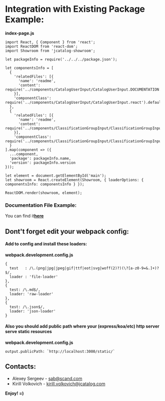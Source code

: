 # Integration with Existing Package Example:

**index-page.js**

```
import React, { Component } from 'react';
import ReactDOM from 'react-dom';
import Showroom from 'jcatalog-showroom';

let packageInfo = require('../../../package.json');

let componentsInfo = [
  {
    'relatedFiles': [{
      'name': 'readme',
      'content': require('../components/CatalogUserInput/CatalogUserInput.DOCUMENTATION.md')
    }],
    'componentClass': require('../components/CatalogUserInput/CatalogUserInput.react').default
  },
  {
    'relatedFiles': [{
      'name': 'readme',
      'content': require('../components/ClassificationGroupInput/ClassificationGroupInput.DOCUMENTATION.md')
    }],
    'componentClass': require('../components/ClassificationGroupInput/ClassificationGroupInput.react').default
  }
].map(component => ({
  ...component,
  'package': packageInfo.name,
  'version': packageInfo.version
}));

let element = document.getElementById('main');
let showroom = React.createElement(Showroom, { loaderOptions: { componentsInfo: componentsInfo } });

ReactDOM.render(showroom, element);
```

### Documentation File Example:

You can find it[**here**](http://buildserver.jcatalog.com/gitweb/?p=showroom.git;a=blob;f=example.DOCUMENTATION.md;h=45ff5ff52ab1540f9e2d7b2ebb60f6dc412bf311;hb=8f060bd0cad2c1c34c8ff10fd0de8f2b2a25cea2)

## Dont't forget edit your webpack config:

#### Add to config and install these loaders: 

**webpack.development.config.js**
```
{
  test   : /\.(png|jpg|jpeg|gif|ttf|eot|svg|woff(2)?)(\?[a-z0-9=&.]+)?$/,
  loader : 'file-loader'
},
{
  test: /\.md$/,
  loader: 'raw-loader'
},
{
  test: /\.json$/,
  loader: 'json-loader'
}
```

#### Also you should add public path where your  (express/koa/etc) http server serve static resources

**webpack.development.config.js**
```
output.publicPath: `http://localhost:3000/static/`
```

## Contacts:

* Alexey Sergeev - [sab@scand.com](sab@scand.com)
* Kirill Volkovich - [kirill.volkovich@jcatalog.com](kirill.volkovich@jcatalog.com)

**Enjoy! =)**
